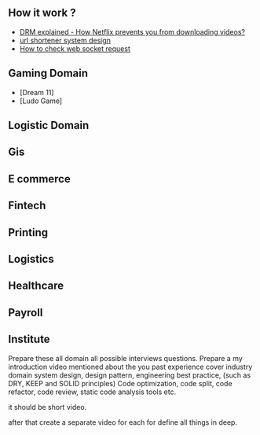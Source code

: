 ## How it work ?
- [DRM explained - How Netflix prevents you from downloading videos?](https://youtu.be/zLK_ipDz6Mk?si=Fb206ZfoplM01_ZT)
- [url shortener system design](https://youtu.be/9csfoQK2T8g?si=iSvKApqvlcxRv5O2)
- [How to check web socket request](https://youtube.com/shorts/cHHYkMVRP1M?si=7zU1-Y2_tIPqY8HJ)

## Gaming Domain
- [Dream 11]
- [Ludo Game]

## Logistic Domain
## Gis 
## E commerce 
## Fintech
## Printing 
## Logistics 
## Healthcare
## Payroll
## Institute 

Prepare these all domain all possible interviews questions.
Prepare a my introduction video mentioned about the you past experience cover industry domain
system design, design pattern, engineering best practice, (such as DRY, KEEP and SOLID principles)
Code optimization, code split, code refactor, code review, static code analysis tools etc.

it should be short video.

after that create a separate video for each for define all things in deep.